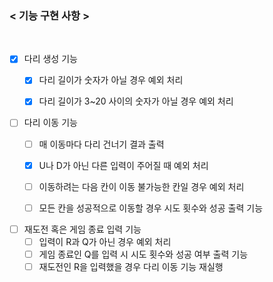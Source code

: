 ### < 기능 구현 사항 >
<br/>

- [x] 다리 생성 기능
    - [x] 다리 길이가 숫자가 아닐 경우 예외 처리
    - [x] 다리 길이가 3~20 사이의 숫자가 아닐 경우 예외 처리


- [ ] 다리 이동 기능 
  - [ ] 매 이동마다 다리 건너기 결과 출력 
  - [x] U나 D가 아닌 다른 입력이 주어질 때 예외 처리 
  - [ ] 이동하려는 다음 칸이 이동 불가능한 칸일 경우 예외 처리
  - [ ] 모든 칸을 성공적으로 이동할 경우 시도 횟수와 성공 출력 기능


- [ ] 재도전 혹은 게임 종료 입력 기능
  - [ ] 입력이 R과 Q가 아닌 경우 예외 처리
  - [ ] 게임 종료인 Q를 입력 시 시도 횟수와 성공 여부 출력 기능
  - [ ] 재도전인 R을 입력했을 경우 다리 이동 기능 재실행